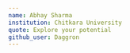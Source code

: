 ```yaml
---
name: Abhay Sharma 
institution: Chitkara University
quote: Explore your potential 
github_user: Daggron
---
```

